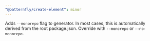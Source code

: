 ```yaml
---
"@patternfly/create-element": minor
---
```


Adds `--monorepo` flag to generator.
In most cases, this is automatically derived from the root package.json.
Override with `--monorepo` or `--no-monorepo`.
